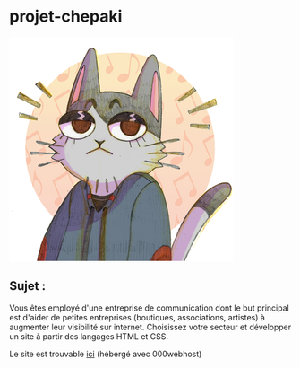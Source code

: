 # projet-chepaki

<img src='img/logo.png' title='Logo' width='' alt='Logo' />

## Sujet :

Vous êtes employé d'une entreprise de communication dont le but principal est d'aider de petites entreprises (boutiques, associations, artistes) à augmenter leur visibilité sur internet. Choisissez votre secteur et développer un site à partir des langages HTML et CSS.

Le site est trouvable [ici](https://projet-chepaki.000webhostapp.com/) (hébergé avec 000webhost)
